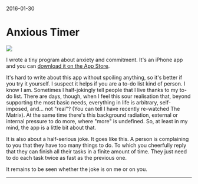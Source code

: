 2016-01-30

Anxious Timer
=============

[![](anxious-timer.png)][store]

I wrote a tiny program about anxiety and commitment.  It's an iPhone app
and you can [download it on the App Store][store].

  [store]: https://itunes.apple.com/app/id1078640421

It's hard to write about this app without spoiling anything, so it's
better if you try it yourself.  I suspect it helps if you are a to-do
list kind of person.  I know I am.  Sometimes I half-jokingly tell
people that I live thanks to my to-do list.  There are days, though,
when I feel this sour realisation that, beyond supporting the most basic
needs, everything in life is arbitrary, self-imposed, and... not "real"?
(You can tell I have recently re-watched The Matrix).  At the same time
there's this background radiation, external or internal pressure to do more,
where "more" is undefined.  So, at least in my mind, the app is a little bit
about that.

It is also about a half-serious joke.  It goes like this.  A person is
complaining to you that they have too many things to do.  To which you
cheerfully reply that they can finish all their tasks in a finite amount of
time.  They just need to do each task twice as fast as the previous one.

It remains to be seen whether the joke is on me or on you.

---
